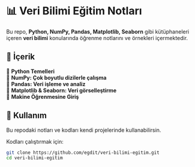 # 📊 Veri Bilimi Eğitim Notları

Bu repo, **Python, NumPy, Pandas, Matplotlib, Seaborn** gibi kütüphaneleri içeren **veri bilimi** konularında öğrenme notlarını ve örnekleri içermektedir.

## 📂 İçerik
🔹 **Python Temelleri**  
🔹 **NumPy: Çok boyutlu dizilerle çalışma**  
🔹 **Pandas: Veri işleme ve analiz**  
🔹 **Matplotlib & Seaborn: Veri görselleştirme**  
🔹 **Makine Öğrenmesine Giriş**  

## 🚀 Kullanım
Bu repodaki notları ve kodları kendi projelerinde kullanabilirsin.  

Kodları çalıştırmak için:  
```bash
git clone https://github.com/egdit/veri-bilimi-egitim.git
cd veri-bilimi-egitim
